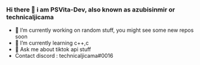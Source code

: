 ### Hi there 👋 i am PSVita-Dev, also known as azubisinmir or technicaljicama


- 🔭 I’m currently working on random stuff, you might see some new repos soon
- 🌱 I’m currently learning c++,c
- 💬 Ask me about tiktok api stuff
- Contact discord : technicaljicama#0016
